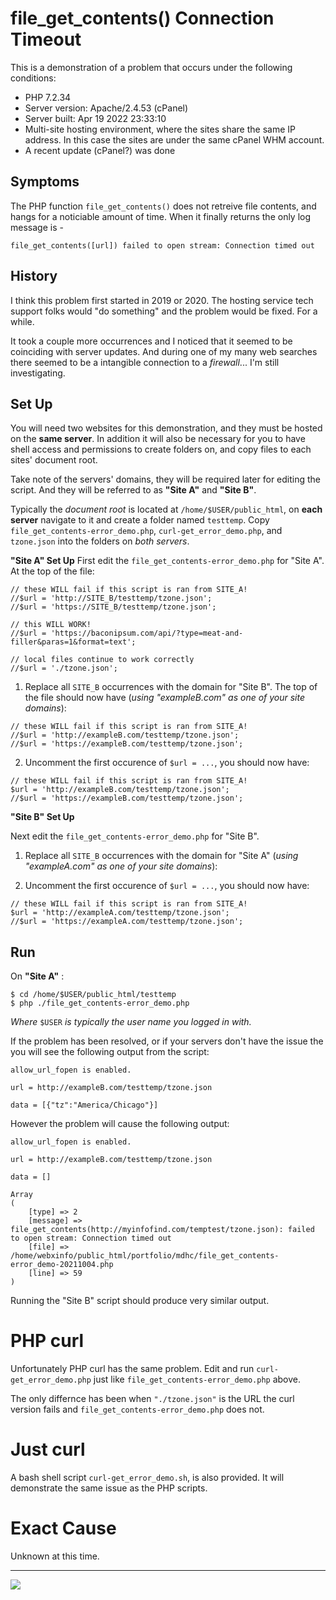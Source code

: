 # file_get_contents() Connection Timeout

This is a demonstration of a problem that occurs under the following conditions:

* PHP 7.2.34
* Server version: Apache/2.4.53 (cPanel)
* Server built:   Apr 19 2022 23:33:10
* Multi-site hosting environment, where the sites share the same IP address. In this case the sites are under the same cPanel WHM account.
* A recent update (cPanel?) was done

## Symptoms

The PHP function `file_get_contents()` does not retreive file contents, and hangs for a noticiable amount of time. When it finally returns the only log message is - 

`file_get_contents([url]) failed to open stream: Connection timed out`

## History

I think this problem first started in 2019 or 2020. The hosting service tech support folks would "do something" and the problem would be fixed. For a while.

It took a couple more occurrences and I noticed that it seemed to be coinciding with server updates. And during one of my many web searches there seemed to be a intangible connection to a *firewall*... I'm still investigating.

## Set Up

You will need two websites for this demonstration, and they must be hosted on the **same server**. In addition it will also be necessary for you to have shell access and permissions to create folders on, and copy files to each sites' document root.

Take note of the servers' domains, they will be required later for editing the script. And they will be referred to as **"Site A"** and **"Site B"**.

Typically the *document root* is located at `/home/$USER/public_html`, on **each server** navigate to it and create a folder named `testtemp`. Copy `file_get_contents-error_demo.php`, `curl-get_error_demo.php`, and `tzone.json` into the folders on *both servers*.

**"Site A" Set Up**
First edit the `file_get_contents-error_demo.php` for "Site A". At the top of the file:

```
// these WILL fail if this script is ran from SITE_A!
//$url = 'http://SITE_B/testtemp/tzone.json';
//$url = 'https://SITE_B/testtemp/tzone.json';

// this WILL WORK!
//$url = 'https://baconipsum.com/api/?type=meat-and-filler&paras=1&format=text';

// local files continue to work correctly
//$url = './tzone.json';
```

1. Replace all `SITE_B` occurrences with the domain for "Site B". The top of the file should now have (*using "exampleB.com" as one of your site domains*):

```
// these WILL fail if this script is ran from SITE_A!
//$url = 'http://exampleB.com/testtemp/tzone.json';
//$url = 'https://exampleB.com/testtemp/tzone.json';
```
2. Uncomment the first occurence of `$url = ...`, you should now have:

```
// these WILL fail if this script is ran from SITE_A!
$url = 'http://exampleB.com/testtemp/tzone.json';
//$url = 'https://exampleB.com/testtemp/tzone.json';
```

**"Site B" Set Up**

Next edit the `file_get_contents-error_demo.php` for "Site B". 

1. Replace all `SITE_B` occurrences with the domain for "Site A" (*using "exampleA.com" as one of your site domains*):

2. Uncomment the first occurence of `$url = ...`, you should now have:

```
// these WILL fail if this script is ran from SITE_A!
$url = 'http://exampleA.com/testtemp/tzone.json';
//$url = 'https://exampleA.com/testtemp/tzone.json';
```

## Run

On **"Site A"** : 

```
$ cd /home/$USER/public_html/testtemp
$ php ./file_get_contents-error_demo.php
```

*Where* `$USER` *is typically the user name you logged in with.*

If the problem has been resolved, or if your servers don't have the issue the you will see the following output from the script:

```
allow_url_fopen is enabled.

url = http://exampleB.com/testtemp/tzone.json

data = [{"tz":"America/Chicago"}]
```

However the problem will cause the following output:

```
allow_url_fopen is enabled.

url = http://exampleB.com/testtemp/tzone.json

data = []

Array
(
    [type] => 2
    [message] => file_get_contents(http://myinfofind.com/temptest/tzone.json): failed to open stream: Connection timed out
    [file] => /home/webxinfo/public_html/portfolio/mdhc/file_get_contents-error_demo-20211004.php
    [line] => 59
)
```

Running the "Site B" script should produce very similar output.

# PHP curl

Unfortunately PHP curl has the same problem. Edit and run `curl-get_error_demo.php` just like `file_get_contents-error_demo.php` above. 

The only differnce has been when `"./tzone.json"` is the URL the curl version fails and `file_get_contents-error_demo.php` does not.

# Just curl

A bash shell script `curl-get_error_demo.sh`, is also provided. It will demonstrate the same issue as the PHP scripts.

# Exact Cause

Unknown at this time.

---
<img src="http://webexperiment.info/extcounter/mdcount.php?id=php-file_get_contents-error">